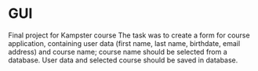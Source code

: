 # GUI
Final project for Kampster course
The task was to create a form for course application, containing user data (first name, last name, birthdate, email address) and course name; course name should be selected from a database. User data and selected course should be saved in database.
